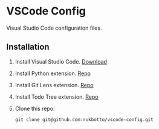 # VSCode Config

Visual Studio Code configuration files.

## Installation

1. Install Visual Studio Code. [Download](https://code.visualstudio.com)

1. Install Python extension. [Repo](https://github.com/Microsoft/vscode-python)

1. Install Git Lens extension. [Repo](https://github.com/eamodio/vscode-gitlens)

1. Install Todo Tree extension. [Repo](https://github.com/Gruntfuggly/todo-tree)

1. Clone this repo:

    ```
    git clone git@github.com:rukbotto/vscode-config.git
    ```
